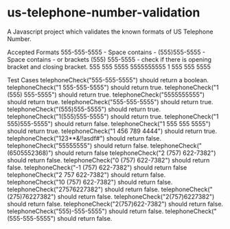 # us-telephone-number-validation
A Javascript project which validates the known formats of US Telephone Number. 

  Accepted Formats
    555-555-5555 - Space contains -
    (555)555-5555 - Space contains - or brackets
    (555) 555-5555 - check if there is opening bracket and closing bracket.
    555 555 5555
    5555555555
    1 555 555 5555
    
  Test Cases
    telephoneCheck("555-555-5555") should return a boolean.
    telephoneCheck("1 555-555-5555") should return true.
    telephoneCheck("1 (555) 555-5555") should return true.
    telephoneCheck("5555555555") should return true.
    telephoneCheck("555-555-5555") should return true.
    telephoneCheck("(555)555-5555") should return true.
    telephoneCheck("1(555)555-5555") should return true.
    telephoneCheck("1 555)555-5555") should return false.
    telephoneCheck("1 555 555 5555") should return true.
    telephoneCheck("1 456 789 4444") should return true.
    telephoneCheck("123**&!!asdf#") should return false.
    telephoneCheck("55555555") should return false.
    telephoneCheck("(6505552368)") should return false
    telephoneCheck("2 (757) 622-7382") should return false.
    telephoneCheck("0 (757) 622-7382") should return false.
    telephoneCheck("-1 (757) 622-7382") should return false
    telephoneCheck("2 757 622-7382") should return false.
    telephoneCheck("10 (757) 622-7382") should return false.
    telephoneCheck("27576227382") should return false.
    telephoneCheck("(275)76227382") should return false.
    telephoneCheck("2(757)6227382") should return false.
    telephoneCheck("2(757)622-7382") should return false.
    telephoneCheck("555)-555-5555") should return false.
    telephoneCheck("(555-555-5555") should return false.
